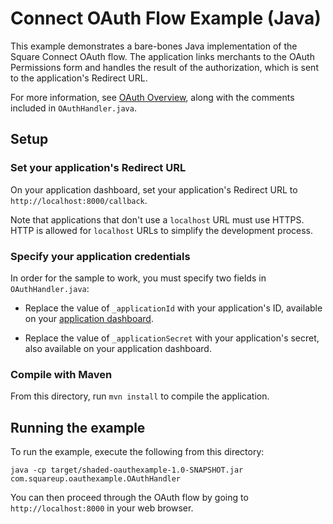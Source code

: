 # Connect OAuth Flow Example (Java)

This example demonstrates a bare-bones Java implementation of the Square Connect OAuth flow. The application links merchants to the OAuth Permissions form and handles the result of the authorization, which is sent to the application's Redirect URL.

For more information, see [OAuth Overview](https://docs.connect.squareup.com/api/oauth#oauth-overview), along with the comments included in `OAuthHandler.java`.

## Setup

### Set your application's Redirect URL

On your application dashboard, set your application's Redirect URL to `http://localhost:8000/callback`.

Note that applications that don't use a `localhost` URL must use HTTPS. HTTP is allowed for `localhost` URLs to simplify the development process.

### Specify your application credentials

In order for the sample to work, you must specify two fields in `OAuthHandler.java`:

* Replace the value of `_applicationId` with your application's ID, available on your
[application dashboard](https://connect.squareup.com/apps).

* Replace the value of `_applicationSecret` with your application's secret, also available on your application dashboard.

### Compile with Maven

From this directory, run `mvn install` to compile the application.

## Running the example

To run the example, execute the following from this directory:

    java -cp target/shaded-oauthexample-1.0-SNAPSHOT.jar com.squareup.oauthexample.OAuthHandler

You can then proceed through the OAuth flow by going to `http://localhost:8000` in your web browser.